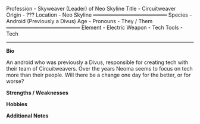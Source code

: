 Profession - Skyweaver (Leader) of Neo Skyline
Title - Circuitweaver  
Origin - ???
Location - Neo Skyline
════════════════════
Species - Android (Previously a Divus)
Age - 
Pronouns - They / Them
════════════════════
Element - Electric
Weapon - Tech
Tools - Tech

-------------


**Bio**

An android who was previously a Divus, responsible for creating tech with their team of Circuitweavers.
Over the years Neoma seems to focus on tech more than their people. Will there be a change one day for the better, or for worse?

**Strengths / Weaknesses**




**Hobbies**




**Additional Notes**
